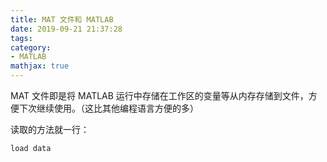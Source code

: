 ```yaml
---
title: MAT 文件和 MATLAB
date: 2019-09-21 21:37:28
tags:
category:
- MATLAB
mathjax: true
---
```


MAT 文件即是将 MATLAB 运行中存储在工作区的变量等从内存存储到文件，方便下次继续使用。（这比其他编程语言方便的多）

读取的方法就一行：

```
load data
```